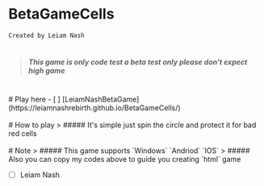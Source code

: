 # BetaGameCells
`Created by Leiam Nash`
<br> <br>
> ##### This game is only code test a beta test only please don't expect high game
<br> 
# Play here
- [ ] [LeiamNashBetaGame](https://leiamnashrebirth.github.io/BetaGameCells/)
<br> <br>
# How to play
> ##### It's simple just spin the circle and protect it for bad red cells 
<br> <br>
# Note
> ##### This game supports `Windows` `Andriod` `IOS`
> ##### Also you can copy my codes above to guide you creating `html` game
<br>

- [ ] Leiam Nash
